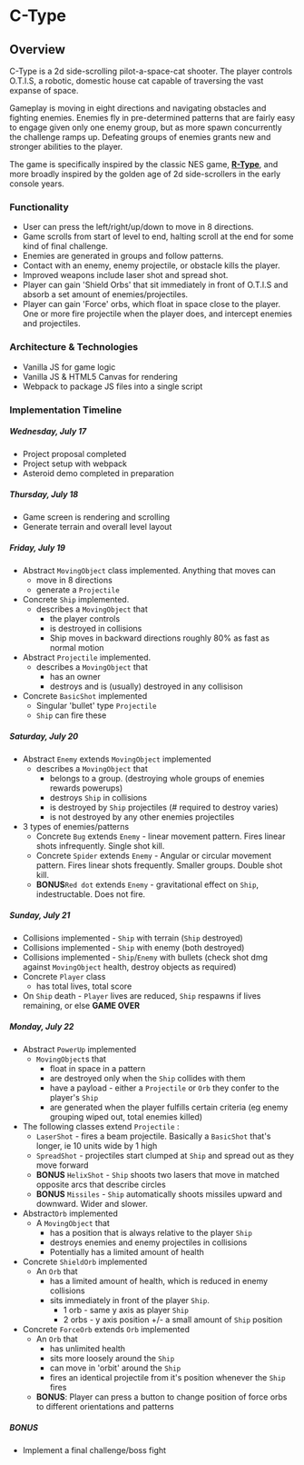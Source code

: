 # C-Type

## Overview

C-Type is a 2d side-scrolling pilot-a-space-cat shooter.  The player controls O.T.I.S, a robotic, domestic house cat capable of traversing the vast expanse of space.

Gameplay is moving in eight directions and navigating obstacles and fighting enemies. Enemies fly in pre-determined patterns that are fairly easy to engage given only one enemy group, but as more spawn concurrently the challenge ramps up.  Defeating groups of enemies grants new and stronger abilities to the player.

The game is specifically inspired by the classic NES game, **[R-Type](https://en.wikipedia.org/wiki/R-Type)**, and more broadly inspired by the golden age of 2d side-scrollers in the early console years.


### Functionality

* User can press the left/right/up/down to move in 8 directions.
* Game scrolls from start of level to end, halting scroll at the end for some kind of final challenge.
* Enemies are generated in groups and follow patterns.
* Contact with an enemy, enemy projectile, or obstacle kills the player.
* Improved weapons include laser shot and spread shot.
* Player can gain 'Shield Orbs' that sit immediately in front of O.T.I.S and absorb a set amount of enemies/projectiles.
* Player can gain 'Force' orbs, which float in space close to the player.  One or more fire projectile when the player does, and intercept enemies and projectiles.

### Architecture & Technologies

* Vanilla JS for game logic
* Vanilla JS & HTML5 Canvas for rendering
* Webpack to package JS files into a single script

### Implementation Timeline


##### Wednesday, July 17
* Project proposal completed
* Project setup with webpack
* Asteroid demo completed in preparation

##### Thursday, July 18
* Game screen is rendering and scrolling
* Generate terrain and overall level layout

##### Friday, July 19
* Abstract `MovingObject` class implemented. Anything that moves can
    * move in 8 directions
    * generate a `Projectile`
* Concrete `Ship` implemented.
    * describes a `MovingObject` that
        * the player controls
        * is destroyed in collisions
        * Ship moves in backward directions roughly 80% as fast as normal motion
* Abstract `Projectile` implemented.
    * describes a `MovingObject` that 
        * has an owner
        * destroys and is (usually) destroyed in any collisison
* Concrete `BasicShot` implemented
    * Singular 'bullet' type `Projectile`
    * `Ship` can fire these

##### Saturday, July 20
* Abstract `Enemy` extends `MovingObject` implemented
    * describes a `MovingObject` that
        * belongs to a group. (destroying whole groups of enemies rewards powerups)
        * destroys `Ship` in collisions
        * is destroyed by `Ship` projectiles (# required to destroy varies)
        * is not destroyed by any other enemies projectiles
* 3 types of enemies/patterns
    * Concrete `Bug` extends `Enemy` - linear movement pattern. Fires linear shots infrequently.  Single shot kill.
    * Concrete `Spider` extends `Enemy` - Angular or circular movement pattern.  Fires linear shots frequently.  Smaller groups.  Double shot kill.
    * **BONUS**`Red dot` extends `Enemy` - gravitational effect on `Ship`, indestructable.  Does not fire.

##### Sunday, July 21
* Collisions implemented - `Ship` with terrain (`Ship` destroyed)
* Collisions implemented - `Ship` with enemy (both destroyed)
* Collisions implemented - `Ship`/`Enemy` with bullets (check shot dmg against `MovingObject` health, destroy objects as required)
* Concrete `Player` class 
    * has total lives, total score
* On `Ship` death - `Player` lives are reduced, `Ship` respawns if lives remaining, or else **GAME OVER**

##### Monday, July 22
* Abstract `PowerUp` implemented
    * `MovingObject`s that 
        * float in space in a pattern
        * are destroyed only when the `Ship` collides with them
        * have a payload - either a `Projectile` or `Orb` they confer to the player's `Ship`
        * are generated when the player fulfills certain criteria (eg enemy grouping wiped out, total enemies killed)
* The following classes extend `Projectile` :
    * `LaserShot` - fires a beam projectile.  Basically a `BasicShot` that's longer, ie 10 units wide by 1 high
    * `SpreadShot` - projectiles start clumped at `Ship` and spread out as they move forward
    * **BONUS** `HelixShot` - `Ship` shoots two lasers that move in matched opposite arcs that describe circles
    * **BONUS** `Missiles` - `Ship` automatically shoots missiles upward and downward.  Wider and slower.
* Abstract`Orb` implemented
    * A `MovingObject` that
        * has a position that is always relative to the player `Ship`
        * destroys enemies and enemy projectiles in collisions
        * Potentially has a limited amount of health
* Concrete `ShieldOrb` implemented
    * An `Orb` that
        * has a limited amount of health, which is reduced in enemy collisions
        * sits immediately in front of the player `Ship`.
            * 1 orb - same y axis as player `Ship`
            * 2 orbs - y axis position +/- a small amount of `Ship` position
* Concrete `ForceOrb` extends `Orb` implemented
    * An `Orb` that
        * has unlimited health
        * sits more loosely around the `Ship`
        * can move in 'orbit' around the `Ship`
        * fires an identical projectile from it's position whenever the `Ship` fires
    * **BONUS**: Player can press a button to change position of force orbs to different orientations and patterns

##### BONUS

* Implement a final challenge/boss fight


